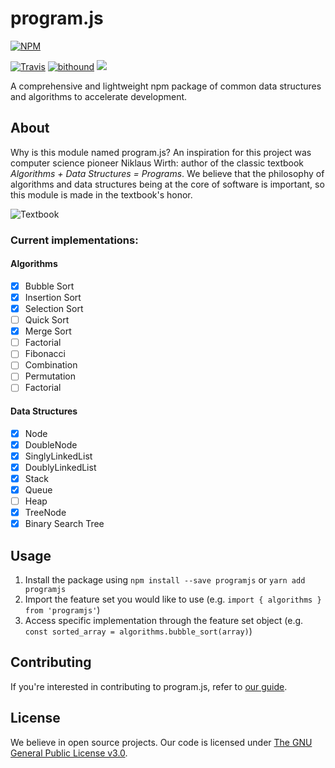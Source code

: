# program.js
[![NPM](https://nodei.co/npm/programjs.png?mini=true)](https://nodei.co/npm/programjs/)

[![Travis](https://travis-ci.org/eloreprojects/programjs.svg?branch=master)](https://travis-ci.org/eloreprojects/programjs) 
[![bithound](https://img.shields.io/bithound/code/github/eloreprojects/programjs.svg)](https://www.bithound.io/github/eloreprojects/programjs/master)
[![](https://img.shields.io/badge/gary-approved-11999E.svg)](http://elore.io)

A comprehensive and lightweight npm package of common data structures and algorithms to accelerate development.

## About
Why is this module named program.js? An inspiration for this project was computer science pioneer Niklaus Wirth: author of the classic textbook *Algorithms + Data Structures = Programs*. We believe that the philosophy of algorithms and data structures being at the core of software is important, so this module is made in the textbook's honor.

![Textbook](https://upload.wikimedia.org/wikipedia/en/9/90/Algorithms_%2B_Data_Structures.jpg)

### Current implementations:

#### Algorithms
- [x] Bubble Sort
- [x] Insertion Sort
- [x] Selection Sort
- [ ] Quick Sort
- [x] Merge Sort
- [ ] Factorial
- [ ] Fibonacci
- [ ] Combination
- [ ] Permutation
- [ ] Factorial

#### Data Structures
- [x] Node
- [x] DoubleNode
- [x] SinglyLinkedList
- [x] DoublyLinkedList
- [x] Stack
- [x] Queue
- [ ] Heap
- [x] TreeNode
- [x] Binary Search Tree

## Usage
1. Install the package using `npm install --save programjs` or `yarn add programjs`
2. Import the feature set you would like to use (e.g. `import { algorithms } from 'programjs'`)
3. Access specific implementation through the feature set object (e.g. `const sorted_array = algorithms.bubble_sort(array)`)

## Contributing
If you're interested in contributing to program.js, refer to [our guide](https://github.com/eloreprojects/programjs/blob/master/CONTRIBUTING.md).

## License
We believe in open source projects. Our code is licensed under [The GNU General Public License v3.0](https://www.gnu.org/licenses/gpl-3.0.en.html).
